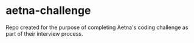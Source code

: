 # aetna-challenge
Repo created for the purpose of completing Aetna's coding challenge as part of their interview process.
